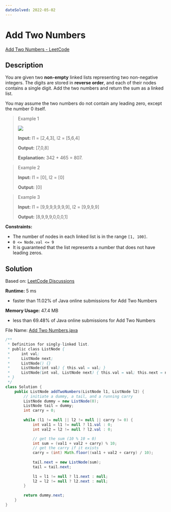 ```yaml
---
dateSolved: 2022-05-02
---
```


# Add Two Numbers

[Add Two Numbers - LeetCode](https://leetcode.com/problems/add-two-numbers/)

## Description

You are given two **non-empty** linked lists representing two non-negative integers. The digits are stored in **reverse order**, and each of their nodes contains a single digit. Add the two numbers and return the sum as a linked list.

You may assume the two numbers do not contain any leading zero, except the number 0 itself.

> Example 1
>
> ![](https://assets.leetcode.com/uploads/2020/10/02/addtwonumber1.jpg)
>
> **Input:** l1 = [2,4,3], l2 = [5,6,4]
>
> **Output:** [7,0,8]
>
> **Explanation:** 342 + 465 = 807.

> Example 2
>
> **Input:** l1 = [0], l2 = [0]
>
> **Output:** [0]

> Example 3
>
> **Input:** l1 = [9,9,9,9,9,9,9], l2 = [9,9,9,9]
>
> **Output:** [8,9,9,9,0,0,0,1]

**Constraints:**

-   The number of nodes in each linked list is in the range `[1, 100]`.
-   `0 <= Node.val <= 9`
-   It is guaranteed that the list represents a number that does not have leading zeros.

## Solution

Based on: [LeetCode Discussions](https://leetcode.com/problems/add-two-numbers/discuss/2002406/Use-This-Template-to-Solve-The-Question-in-10-Minutes!)

**Runtime:** 5 ms
- faster than 11.02% of Java online submissions for Add Two Numbers

**Memory Usage:** 47.4 MB
- less than 69.48% of Java online submissions for Add Two Numbers

File Name: [Add Two Numbers.java](https://github.com/kmalcaba/LeetCode-Practice/blob/main/Add%20Two%20Numbers.java)

```java
/**
 * Definition for singly-linked list.
 * public class ListNode {
 *     int val;
 *     ListNode next;
 *     ListNode() {}
 *     ListNode(int val) { this.val = val; }
 *     ListNode(int val, ListNode next) { this.val = val; this.next = next; }
 * }
 */
class Solution {
    public ListNode addTwoNumbers(ListNode l1, ListNode l2) {
        // initiate a dummy, a tail, and a running carry
        ListNode dummy = new ListNode(0);
        ListNode tail = dummy;
        int carry = 0;
        
        while (l1 != null || l2 != null || carry != 0) {
            int val1 = l1 != null ? l1.val : 0;
            int val2 = l2 != null ? l2.val : 0;

            // get the sum (10 % 10 = 0)
            int sum = (val1 + val2 + carry) % 10;
            // get the carry if it exists
            carry = (int) Math.floor((val1 + val2 + carry) / 10);
            
            tail.next = new ListNode(sum);
            tail = tail.next;
            
            l1 = l1 != null ? l1.next : null;
            l2 = l2 != null ? l2.next : null;
        }
        
        return dummy.next;
    }
}
```
